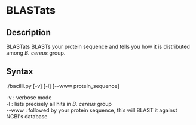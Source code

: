 BLASTats
========

Description
-----------

BLASTats BLASTs your protein sequence and tells you how it is distributed among <i>B. cereus</i> group.


Syntax
------

./bacilli.py [-v] [-l] [--www protein_sequence]

-v : verbose mode<br />
-l : lists precisely all hits in <i>B. cereus</i> group<br />
--www : followed by your protein sequence, this will BLAST it against NCBI's database<br />